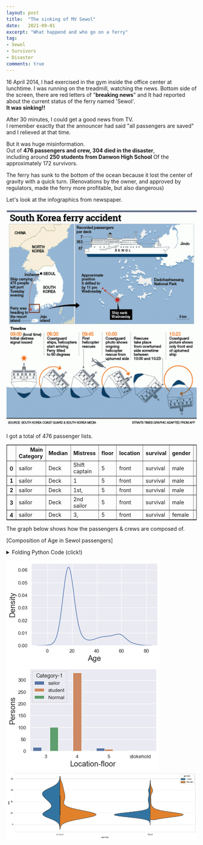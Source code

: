 ```yaml
---
layout: post
title:  "The sinking of MV Sewol"
date:   2021-09-01
excerpt: "What happend and who go on a ferry"
tag:
- Sewol
- Survivors
- Disaster
comments: true
---
```


16 April 2014, I had exercised in the gym inside the office center at lunchtime. 
I was running on the treadmill, watching the news.
Bottom side of the screen, there are red letters of "**breaking news**" and It had reported about the current status of the ferry named 'Sewol'.    
**It was sinking!!**

After 30 minutes, I could get a good news from TV.  
I remember exactly that the announcer had said "all passengers are saved" and I relieved at that time.   

But it was huge misinformation.    
Out of **476 passengers and crew, 304 died in the disaster**,    
including around **250 students from Danwon High School** Of the approximately 172 survivors.   

The ferry has sunk to the bottom of the ocean because it lost the center of gravity with a quick turn.
(Renovations by the owner, and approved by regulators, made the ferry more profitable, but also dangerous)    

Let's look at the infographics from newspaper. 

![png](../assets/img/Sewol.png)

I got a total of 476 passenger lists. 

<div>
<style scoped>
    .dataframe tbody tr th:only-of-type {
        text-align: middle;
    }
    .dataframe tbody tr th {
        text-align: top;
    }
    .dataframe thead th {
        text-align: middle;
    }
</style>
<table border="1" class="dataframe">
  <thead>
    <tr style="text-align: right;">
      <th></th>
      <th>Main Category</th>
      <th>Median</th>
      <th>Mistress</th>
      <th>floor</th>
      <th>location</th>
      <th>survival</th>
      <th>gender</th>
      <th>age</th>
    </tr>
  </thead>
  <tbody>
    <tr>
      <th>0</th>
      <td>sailor</td>
      <td>Deck</td>
      <td>Shift captain</td>
      <td>5</td>
      <td>front</td>
      <td>survival</td>
      <td>male</td>
      <td>69.0</td>
    </tr>
    <tr>
      <th>1</th>
      <td>sailor</td>
      <td>Deck</td>
      <td>1</td>
      <td>5</td>
      <td>front</td>
      <td>survival</td>
      <td>male</td>
      <td>42.0</td>
    </tr>
    <tr>
      <th>2</th>
      <td>sailor</td>
      <td>Deck</td>
      <td>1st,</td>
      <td>5</td>
      <td>front</td>
      <td>survival</td>
      <td>male</td>
      <td>34.0</td>
    </tr>
    <tr>
      <th>3</th>
      <td>sailor</td>
      <td>Deck</td>
      <td>2nd sailor</td>
      <td>5</td>
      <td>front</td>
      <td>survival</td>
      <td>male</td>
      <td>47.0</td>
    </tr>
    <tr>
      <th>4</th>
      <td>sailor</td>
      <td>Deck</td>
      <td>3,</td>
      <td>5</td>
      <td>front</td>
      <td>survival</td>
      <td>female</td>
      <td>26.0</td>
    </tr>
  </tbody>
</table>
</div>


The graph below shows how the passengers & crews are composed of.   

[Composition of Age in Sewol passengers]
<details>
<summary>Folding Python Code (click!)</summary>
<div markdown="1">

```python
import numpy as np # linear algebra
import pandas as pd # data processing, CSV file I/O (e.g. pd.read_csv)
import seaborn as sns
import matplotlib.pyplot as plt
import matplotlib as mpl
import googletrans
from googletrans import Translator
Sewol_kr = pd.read_csv('./sewol.csv',encoding='utf-8')
translator = Translator()
# make a deep copy of the data frame
Sewol = Sewol_kr.copy()
# translate columns' name using rename function
Sewol.rename(columns=lambda x: translator.translate(x).text, inplace=True)
Sewol['gender'] = np.where(pd.notnull(Sewol['gender']),Sewol['gender'],Sewol['Gender estimation'])
Sewol = Sewol.drop(['Gender estimation'],axis=1)
Sewol = Sewol.iloc[:,:7]
translations = {}
for column in Sewol.columns:
    # unique elements of the column
    unique_elements = Sewol[column].unique()
    for element in unique_elements:
        # add translation to the dictionary
        translations[element] = translator.translate(element).text
Sewol.replace(translations, inplace = True)
Sewol['age'] = Sewol_kr['나이']
Sewol.rename(columns = {'Lifewater' : 'survival'}, inplace = True)
Sewol['Main Category'] = Sewol['Main Category'].replace('Funnel','student')
sns.kdeplot(Sewol['age'])

```

</div>
</details>

![png](../assets/img/sewol_output_2.png)
![png](../assets/img/sewol_output_1.png)
![png](../assets/img/sewol_output_3.png)